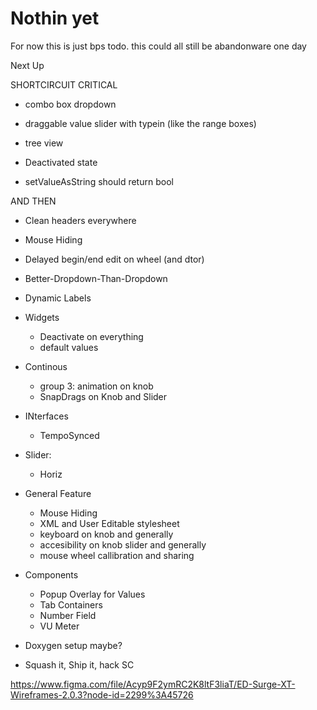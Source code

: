 # Nothin yet

For now this is just bps todo. this could all still be abandonware one day

Next Up

SHORTCIRCUIT CRITICAL

- combo box dropdown
- draggable value slider with typein (like the range boxes)
- tree view
- Deactivated state

- setValueAsString should return bool

AND THEN

- Clean headers everywhere
- Mouse Hiding
- Delayed begin/end edit on wheel (and dtor)
- Better-Dropdown-Than-Dropdown
- Dynamic Labels

- Widgets
    - Deactivate on everything
    - default values

- Continous
    - group 3: animation on knob
    - SnapDrags on Knob and Slider
- INterfaces
    - TempoSynced
- Slider:
    - Horiz
- General Feature
    - Mouse Hiding
    - XML and User Editable stylesheet
    - keyboard on knob and generally
    - accesibility on knob slider and generally
    - mouse wheel callibration and sharing

- Components
    - Popup Overlay for Values
    - Tab Containers
    - Number Field
    - VU Meter
- Doxygen setup maybe?

- Squash it, Ship it, hack SC

https://www.figma.com/file/Acyp9F2ymRC2K8ltF3liaT/ED-Surge-XT-Wireframes-2.0.3?node-id=2299%3A45726

